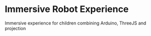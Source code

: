 # Immersive Robot Experience

Immersive experience for children combining Arduino, ThreeJS and projection
